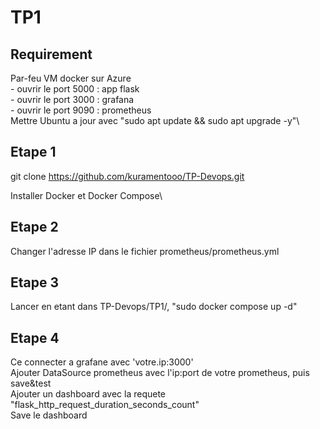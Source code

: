 # TP1

## Requirement
Par-feu VM docker sur Azure\
	- ouvrir le port 5000 : app flask\
	- ouvrir le port 3000 : grafana\
	- ouvrir le port 9090 : prometheus\
Mettre Ubuntu a jour avec "sudo apt update && sudo apt upgrade -y"\

## Etape 1

git clone https://github.com/kuramentooo/TP-Devops.git

Installer Docker et Docker Compose\


## Etape 2

Changer l'adresse IP dans le fichier prometheus/prometheus.yml

## Etape 3

Lancer en etant dans TP-Devops/TP1/, "sudo docker compose up -d"

## Etape 4

Ce connecter a grafane avec 'votre.ip:3000'\
Ajouter DataSource prometheus avec l'ip:port de votre prometheus, puis save&test\
Ajouter un dashboard avec la requete "flask_http_request_duration_seconds_count"\
Save le dashboard



